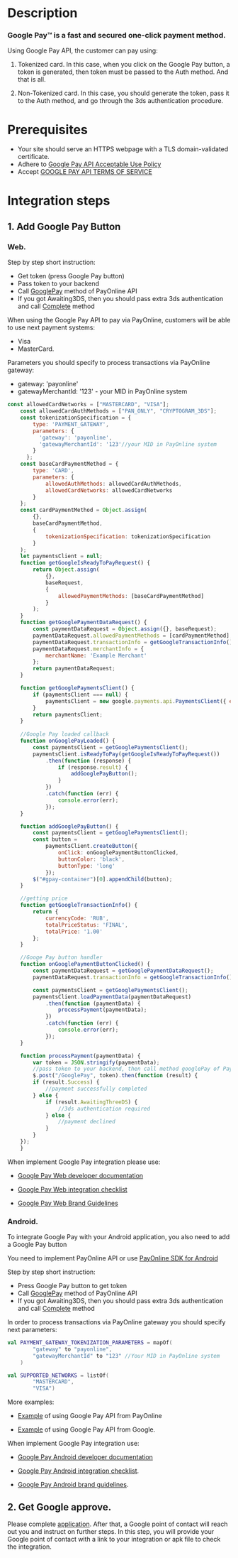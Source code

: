 # 
# Description

### <span>Google Pay&trade;</span> is a fast and secured one-click payment method.
Using Google Pay API, the customer can pay using:

1) Tokenized card. In this case, when you click on the Google Pay button, a token is generated, then token must be passed to the Auth method. And that is all.

2) Non-Tokenized card. In this case, you should generate the token, pass it to the Auth method, and go through the 3ds authentication procedure.
 

# Prerequisites

* Your site should serve an HTTPS webpage with a TLS domain-validated certificate.
* Adhere to [Google Pay API Acceptable Use Policy](https://payments.developers.google.com/terms/aup)
* Accept [GOOGLE PAY API TERMS OF SERVICE](https://payments.developers.google.com/terms/sellertos)

# Integration steps

## 1. Add Google Pay Button

### Web.

Step by step short instruction:
* Get token (press Google Pay button)
* Pass token to your backend
* Call <a href="#/en/api?id=googlepay-method">GooglePay</a> method of PayOnline API
* If you got Awaiting3DS, then you should pass extra 3ds authentication and call <a href="#/en/api?id=complete-method">Complete</a> method

When using the Google Pay API to pay via PayOnline, customers will be able to use next payment systems:
* Visa
* MasterCard.

Parameters you should specify to process transactions via PayOnline gateway:

* gateway: 'payonline'
* gatewayMerchantId: '123' - your MID in PayOnline system


```javascript
const allowedCardNetworks = ["MASTERCARD", "VISA"];
    const allowedCardAuthMethods = ["PAN_ONLY", "CRYPTOGRAM_3DS"];
    const tokenizationSpecification = {
        type: 'PAYMENT_GATEWAY',
        parameters: {
          'gateway': 'payonline',
          'gatewayMerchantId': '123'//your MID in PayOnline system
        }
      };
    const baseCardPaymentMethod = {
        type: 'CARD',
        parameters: {
            allowedAuthMethods: allowedCardAuthMethods,
            allowedCardNetworks: allowedCardNetworks
        }
    };
    const cardPaymentMethod = Object.assign(
        {},
        baseCardPaymentMethod,
        {
            tokenizationSpecification: tokenizationSpecification
        }
    );
    let paymentsClient = null;
    function getGoogleIsReadyToPayRequest() {
        return Object.assign(
            {},
            baseRequest,
            {
                allowedPaymentMethods: [baseCardPaymentMethod]
            }
        );
    }
    function getGooglePaymentDataRequest() {
        const paymentDataRequest = Object.assign({}, baseRequest);
        paymentDataRequest.allowedPaymentMethods = [cardPaymentMethod];
        paymentDataRequest.transactionInfo = getGoogleTransactionInfo();
        paymentDataRequest.merchantInfo = {
            merchantName: 'Example Merchant'
        };
        return paymentDataRequest;
    }

    function getGooglePaymentsClient() {
        if (paymentsClient === null) {
            paymentsClient = new google.payments.api.PaymentsClient({ environment: 'PRODUCTION' });
        }
        return paymentsClient;
    }
    
    //Google Pay loaded callback
    function onGooglePayLoaded() {
        const paymentsClient = getGooglePaymentsClient();
        paymentsClient.isReadyToPay(getGoogleIsReadyToPayRequest())
            .then(function (response) {
                if (response.result) {
                    addGooglePayButton();
                }
            })
            .catch(function (err) {
                console.error(err);
            });
    }

    function addGooglePayButton() {
        const paymentsClient = getGooglePaymentsClient();
        const button =
            paymentsClient.createButton({
                onClick: onGooglePaymentButtonClicked,
                buttonColor: 'black',
                buttonType: 'long'
            });
        $("#gpay-container")[0].appendChild(button);
    }

    //getting price
    function getGoogleTransactionInfo() {
        return {
            currencyCode: 'RUB',
            totalPriceStatus: 'FINAL',
            totalPrice: '1.00'
        };
    }

    //Googe Pay button handler
    function onGooglePaymentButtonClicked() {
        const paymentDataRequest = getGooglePaymentDataRequest();
        paymentDataRequest.transactionInfo = getGoogleTransactionInfo();

        const paymentsClient = getGooglePaymentsClient();
        paymentsClient.loadPaymentData(paymentDataRequest)
            .then(function (paymentData) {
                processPayment(paymentData);
            })
            .catch(function (err) {
                console.error(err);
            });
    }

    function processPayment(paymentData) {
        var token = JSON.stringify(paymentData);
        //pass token to your backend, then call method googlePay of PayOnline API
        $.post("/GooglePay", token).then(function (result) {
        if (result.Success) {
            //payment successfully completed
        } else {
            if (result.AwaitingThreeDS) { 
                //3ds authentication required
            } else {
                //payment declined
            }
        }
    });
    }
```

 
When implement Google Pay integration please use:

* [Google Pay Web developer documentation](https://developers.google.com/pay/api/web/overview)

* [Google Pay Web integration checklist](https://developers.google.com/pay/api/web/guides/test-and-deploy/integration-checklist)

* [Google Pay Web Brand Guidelines](https://developers.google.com/pay/api/web/guides/brand-guidelines)

### Android.

To integrate Google Pay with your Android application, you also need to add a Google Pay button

You need to implement PayOnline API or use [PayOnline SDK for Android](https://github.com/PayOnlineSystem/PayOnline.SDK.Android)

Step by step short instruction:
* Press Google Pay button to get token
* Call <a href="#/en/api?id=googlepay-method">GooglePay</a> method of PayOnline API
* If you got Awaiting3DS, then you should pass extra 3ds authentication and call <a href="#/en/api?id=complete-method">Complete</a> method

In order to process transactions via PayOnline gateway you should specify next parameters:

```kotlin
val PAYMENT_GATEWAY_TOKENIZATION_PARAMETERS = mapOf(
        "gateway" to "payonline",
        "gatewayMerchantId" to "123" //Your MID in PayOnline system
    )
```

```kotlin
val SUPPORTED_NETWORKS = listOf(
        "MASTERCARD",
        "VISA")
```

More examples:

* [Example](https://github.com/PayOnlineSystem/PayOnline.AndroidSample) of using Google Pay API from PayOnline

* [Example](https://github.com/google-pay/android-quickstart) of using Google Pay API from Google.

When implement Google Pay integration use:

* [Google Pay Android developer documentation](https://developers.google.com/pay/api/android/overview)

* [Google Pay Android integration checklist](https://developers.google.com/pay/api/android/guides/test-and-deploy/integration-checklist).

* [Google Pay Android brand guidelines](https://developers.google.com/pay/api/android/guides/brand-guidelines).

 

## 2. Get Google approve.

Please complete [application](https://services.google.com/fb/forms/googlepayAPIenable). After that, a Google point of contact will reach out you and instruct on further steps. In this step, you will provide your Google point of contact with a link to your integration or apk file to check the integration.
